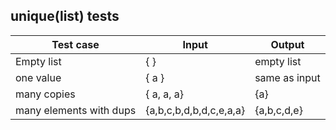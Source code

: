 ## unique(list) tests

| Test case      | Input               | Output             |
|----------------|---------------------|--------------------|
| Empty list     | { }                 | empty list         |
| one value      | { a }               | same as input      |
| many copies    | { a, a, a}          | {a}                |
| many elements with dups | {a,b,c,b,d,b,d,c,e,a,a} | {a,b,c,d,e} |
